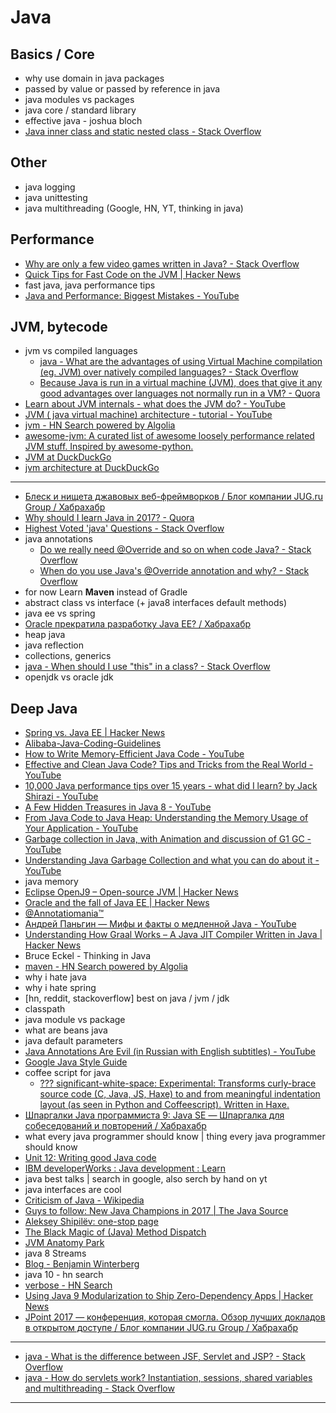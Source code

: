 # Java
## Basics / Core
- why use domain in java packages
- passed by value or passed by reference in java
- java modules vs packages
- java core / standard library
- effective java - joshua bloch
- [Java inner class and static nested class - Stack Overflow](https://stackoverflow.com/questions/70324/java-inner-class-and-static-nested-class)

## Other
- java logging
- java unittesting
- java multithreading (Google, HN, YT, thinking in java)

## Performance
- [Why are only a few video games written in Java? - Stack Overflow](https://stackoverflow.com/questions/1034458/why-are-only-a-few-video-games-written-in-java)
- [Quick Tips for Fast Code on the JVM | Hacker News](https://news.ycombinator.com/item?id=16039943)
- fast java, java performance tips
- [Java and Performance: Biggest Mistakes - YouTube](https://www.youtube.com/watch?v=IBkxiWmjM-g)

## JVM, bytecode
- jvm vs compiled languages
    - [java - What are the advantages of using Virtual Machine compilation (eg. JVM) over natively compiled languages? - Stack Overflow](https://stackoverflow.com/questions/3224288/what-are-the-advantages-of-using-virtual-machine-compilation-eg-jvm-over-nati)
    - [Because Java is run in a virtual machine (JVM), does that give it any good advantages over languages not normally run in a VM? - Quora](https://www.quora.com/Because-Java-is-run-in-a-virtual-machine-JVM-does-that-give-it-any-good-advantages-over-languages-not-normally-run-in-a-VM)
- [Learn about JVM internals - what does the JVM do? - YouTube](https://www.youtube.com/watch?v=UwB0OSmkOtQ)
- [JVM ( java virtual machine) architecture - tutorial - YouTube](https://www.youtube.com/watch?v=ZBJ0u9MaKtM)
- [jvm - HN Search powered by Algolia](https://hn.algolia.com/?query=jvm&sort=byPopularity&prefix&page=0&dateRange=all&type=story)
- [awesome-jvm: A curated list of awesome loosely performance related JVM stuff. Inspired by awesome-python.](https://github.com/deephacks/awesome-jvm)
- [JVM at DuckDuckGo](https://duckduckgo.com/?q=JVM&bext=msl&atb=v71-4__&iax=images&ia=images)
- [jvm architecture at DuckDuckGo](https://duckduckgo.com/?q=jvm+architecture&atb=v71-4__&iar=images&iax=images&ia=images)

---
- [Блеск и нищета джавовых веб-фреймворков / Блог компании JUG.ru Group / Хабрахабр](https://habrahabr.ru/company/jugru/blog/345036/)
- [Why should I learn Java in 2017? - Quora](https://www.quora.com/Why-should-I-learn-Java-in-2017)
- [Highest Voted 'java' Questions - Stack Overflow](https://stackoverflow.com/questions/tagged/java)
- java annotations
    - [Do we really need @Override and so on when code Java? - Stack Overflow](https://stackoverflow.com/questions/4822954/do-we-really-need-override-and-so-on-when-code-java)
    - [When do you use Java's @Override annotation and why? - Stack Overflow](https://stackoverflow.com/questions/94361/when-do-you-use-javas-override-annotation-and-why#94411)
- for now Learn **Maven** instead of Gradle
- abstract class vs interface (+ java8 interfaces default methods)
- java ee vs spring
- [Oracle прекратила разработку Java EE? / Хабрахабр](https://habrahabr.ru/post/304812/)
- heap java
- java reflection
- collections, generics
- [java - When should I use "this" in a class? - Stack Overflow](https://stackoverflow.com/questions/2411270/when-should-i-use-this-in-a-class)
- openjdk vs oracle jdk

## Deep Java
- [Spring vs. Java EE | Hacker News](https://news.ycombinator.com/item?id=14073087)
- [Alibaba-Java-Coding-Guidelines](https://alibaba.github.io/Alibaba-Java-Coding-Guidelines/)
- [How to Write Memory-Efficient Java Code - YouTube](https://www.youtube.com/watch?v=f2aNWtt0QRo)
- [Effective and Clean Java Code? Tips and Tricks from the Real World - YouTube](https://www.youtube.com/watch?v=uOrk8mZmjaM)
- [10,000 Java performance tips over 15 years - what did I learn? by Jack Shirazi - YouTube](https://www.youtube.com/watch?v=OYpTn0nWKR4)
- [A Few Hidden Treasures in Java 8 - YouTube](https://www.youtube.com/watch?v=GphO9fWhlAg)
- [From Java Code to Java Heap: Understanding the Memory Usage of Your Application - YouTube](https://www.youtube.com/watch?v=FLcXf9pO27w)
- [Garbage collection in Java, with Animation and discussion of G1 GC - YouTube](https://www.youtube.com/watch?v=UnaNQgzw4zY)
- [Understanding Java Garbage Collection and what you can do about it - YouTube](https://www.youtube.com/watch?v=we_enrM7TSY)
- java memory
- [Eclipse OpenJ9 – Open-source JVM | Hacker News](https://news.ycombinator.com/item?id=15265753)
- [Oracle and the fall of Java EE | Hacker News](https://news.ycombinator.com/item?id=12054705)
- [@Annotatiomania™](http://annotatiomania.com/)
- [Андрей Паньгин — Мифы и факты о медленной Java - YouTube](https://www.youtube.com/watch?v=NMc8AnyhyS8)
- [Understanding How Graal Works – A Java JIT Compiler Written in Java | Hacker News](https://news.ycombinator.com/item?id=15624388)
- Bruce Eckel - Thinking in Java
- [maven - HN Search powered by Algolia](https://hn.algolia.com/?query=maven&sort=byPopularity&prefix&page=0&dateRange=all&type=story)
- why i hate java
- why i hate spring
- [hn, reddit, stackoverflow] best on java / jvm / jdk
- classpath
- java module vs package
- what are beans java
- java default parameters
- [Java Annotations Are Evil (in Russian with English subtitles) - YouTube](https://www.youtube.com/watch?time_continue=8&v=20QBvrHq6TA)
- [Google Java Style Guide](https://google.github.io/styleguide/javaguide.html)
- coffee script for java
    - [??? significant-white-space: Experimental: Transforms curly-brace source code (C, Java, JS, Haxe) to and from meaningful indentation layout (as seen in Python and Coffeescript). Written in Haxe.](https://github.com/joeytwiddle/significant-white-space)
- [Шпаргалки Java программиста 9: Java SE — Шпаргалка для собеседований и повторений / Хабрахабр](https://habrahabr.ru/post/314386/)
- what every java programmer should know | thing every java programmer should know
- [Unit 12: Writing good Java code](https://www.ibm.com/developerworks/library/j-perry-writing-good-java-code/index.html)
- [IBM developerWorks : Java development : Learn](https://www.ibm.com/developerworks/learn/java/index.html#_0_1)
- java best talks | search in google, also serch by hand on yt
- java interfaces are cool
- [Criticism of Java - Wikipedia](https://en.wikipedia.org/wiki/Criticism_of_Java)
- [Guys to follow: New Java Champions in 2017 | The Java Source](https://blogs.oracle.com/java/new-java-champions-in-2017)
- [Aleksey Shipilëv: one-stop page](https://shipilev.net/)
- [The Black Magic of (Java) Method Dispatch](https://shipilev.net/blog/2015/black-magic-method-dispatch/)
- [JVM Anatomy Park](https://shipilev.net/jvm-anatomy-park/)
- java 8 Streams
- [Blog - Benjamin Winterberg](http://winterbe.com/blog/)
- java 10 - hn search
- [verbose - HN Search](https://hn.algolia.com/?query=verbose&sort=byPopularity&prefix&page=0&dateRange=all&type=story)
- [Using Java 9 Modularization to Ship Zero-Dependency Apps | Hacker News](https://news.ycombinator.com/item?id=16055027)
- [JPoint 2017 — конференция, которая смогла. Обзор лучших докладов в открытом доступе / Блог компании JUG.ru Group / Хабрахабр](https://habrahabr.ru/company/jugru/blog/346364/)

---

- [java - What is the difference between JSF, Servlet and JSP? - Stack Overflow](https://stackoverflow.com/questions/2095397/what-is-the-difference-between-jsf-servlet-and-jsp)
- [java - How do servlets work? Instantiation, sessions, shared variables and multithreading - Stack Overflow](https://stackoverflow.com/questions/3106452/how-do-servlets-work-instantiation-sessions-shared-variables-and-multithreadi)

---
